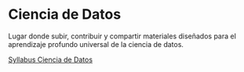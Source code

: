 # Ciencia de Datos
Lugar donde subir, contribuir y compartir materiales diseñados para el aprendizaje profundo universal de la ciencia de datos.

[Syllabus Ciencia de Datos](./Syllabus_Ciencia_de_datos.ipynb)
